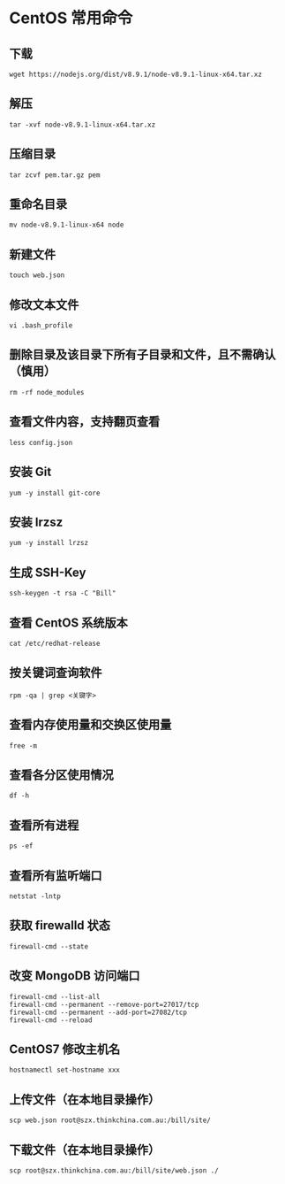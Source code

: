 # CentOS 常用命令

## 下载

```
wget https://nodejs.org/dist/v8.9.1/node-v8.9.1-linux-x64.tar.xz
```

## 解压

```
tar -xvf node-v8.9.1-linux-x64.tar.xz
```

## 压缩目录

```
tar zcvf pem.tar.gz pem
```

## 重命名目录

```
mv node-v8.9.1-linux-x64 node
```

## 新建文件

```
touch web.json
```

## 修改文本文件

```
vi .bash_profile
```

## 删除目录及该目录下所有子目录和文件，且不需确认（慎用）

```
rm -rf node_modules
```

## 查看文件内容，支持翻页查看

```
less config.json
```

## 安装 Git

```
yum -y install git-core
```

## 安装 lrzsz

```
yum -y install lrzsz
```

## 生成 SSH-Key

```
ssh-keygen -t rsa -C "Bill"
```

## 查看 CentOS 系统版本

```
cat /etc/redhat-release
```

## 按关键词查询软件

```
rpm -qa | grep <关键字>
```

## 查看内存使用量和交换区使用量

```
free -m
```

## 查看各分区使用情况

```
df -h
```

## 查看所有进程

```
ps -ef
```

## 查看所有监听端口

```
netstat -lntp
```

## 获取 firewalld 状态

```
firewall-cmd --state
```

## 改变 MongoDB 访问端口

```
firewall-cmd --list-all
firewall-cmd --permanent --remove-port=27017/tcp
firewall-cmd --permanent --add-port=27082/tcp
firewall-cmd --reload
```

## CentOS7 修改主机名

```
hostnamectl set-hostname xxx
```

## 上传文件（在本地目录操作）

```
scp web.json root@szx.thinkchina.com.au:/bill/site/
```

## 下载文件（在本地目录操作）

```
scp root@szx.thinkchina.com.au:/bill/site/web.json ./
```

